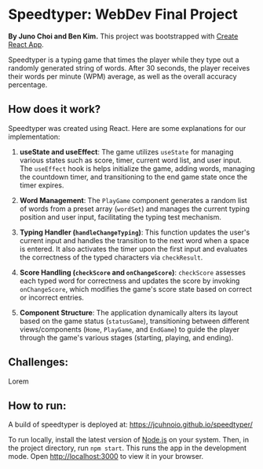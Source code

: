 # Speedtyper: WebDev Final Project

**By Juno Choi and Ben Kim.** This project was bootstrapped with [Create React App](https://github.com/facebook/create-react-app).

Speedtyper is a typing game that times the player while they type out a randomly generated string of words. After 30 seconds, the player receives their words per minute (WPM) average, as well as the overall accuracy percentage.

## How does it work?

Speedtyper was created using React. Here are some explanations for our implementation:

1.  **useState and useEffect**: The game utilizes `useState` for managing various states such as score, timer, current word list, and user input. The `useEffect` hook is helps initialize the game, adding words, managing the countdown timer, and transitioning to the end game state once the timer expires.

2.  **Word Management**: The `PlayGame` component generates a random list of words from a preset array (`wordSet`) and manages the current typing position and user input, facilitating the typing test mechanism.

3.  **Typing Handler (`handleChangeTyping`)**: This function updates the user's current input and handles the transition to the next word when a space is entered. It also activates the timer upon the first input and evaluates the correctness of the typed characters via `checkResult`.

4.  **Score Handling (`checkScore` and `onChangeScore`)**: `checkScore` assesses each typed word for correctness and updates the score by invoking `onChangeScore`, which modifies the game's score state based on correct or incorrect entries.

5.  **Component Structure**: The application dynamically alters its layout based on the game status (`statusGame`), transitioning between different views/components (`Home`, `PlayGame`, and `EndGame`) to guide the player through the game's various stages (starting, playing, and ending).

## Challenges:

Lorem

## How to run:

A build of speedtyper is deployed at: <https://jcuhnoio.github.io/speedtyper/>

To run locally, install the latest version of [Node.js](https://nodejs.org/) on your system. Then, in the project directory, run `npm start`. This runs the app in the development mode. Open <http://localhost:3000> to view it in your browser.